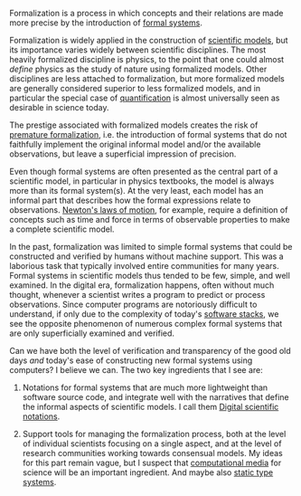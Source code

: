 Formalization is a process in which concepts and their relations are made more precise by the introduction of [formal systems](Formal%20system.md).

Formalization is widely applied in the construction of [scientific models](Scientific%20model.md), but its importance varies widely between scientific disciplines. The most heavily formalized discipline is physics, to the point that one could almost *define* physics as the study of nature using formalized models. Other disciplines are less attached to formalization, but more formalized models are generally considered superior to less formalized models, and in particular the special case of [quantification](Quantification.md) is almost universally seen as desirable in science today.

The prestige associated with formalized models creates the risk of [premature formalization](Premature%20formalization.md), i.e. the introduction of formal systems that do not faithfully implement the original informal model and/or the available observations, but leave a superficial impression of precision.

Even though formal systems are often presented as the central part of a scientific model, in particular in physics textbooks, the model is always more than its formal system(s). At the very least, each model has an informal part that describes how the formal expressions relate to observations. [Newton's laws of motion](https://en.wikipedia.org/wiki/Newton%27s_laws_of_motion), for example, require a definition of concepts such as time and force in terms of observable properties to make a complete scientific model.

In the past, formalization was limited to simple formal systems that could be constructed and verified by humans without machine support. This was a laborious task that typically involved entire communities for many years. Formal systems in scientific models thus tended to be few, simple, and well examined. In the digital era, formalization happens, often without much thought, whenever a scientist writes a program to predict or process observations. Since computer programs are notoriously difficult to understand, if only due to the complexity of today's [software stacks](Software%20stack.md), we see the opposite phenomenon of numerous complex formal systems that are only superficially examined and verified.

Can we have both the level of verification and transparency of the good old days *and* today's ease of constructing new formal systems using computers? I believe we can. The two key ingredients that I see are:

  1. Notations for formal systems that are much more lightweight than
     software source code, and integrate well with the narratives that
     define the informal aspects of scientific models. I call them
     [Digital scientific notations](Digital%20scientific%20notations.md).

  2. Support tools for managing the formalization process, both at the
     level of individual scientists focusing on a single aspect, and at
     the level of research communities working towards consensual models.
     My ideas for this part remain vague, but I suspect that
     [computational media](Computationsl%20media.md) for science will be an
     important ingredient. And maybe also
     [static type systems](Static%20type%20systems.md).
